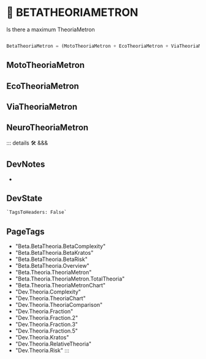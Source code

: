 
# 🔷 <beta>BETATHEORIAMETRON</beta>

Is there a maximum TheoriaMetron

```py

BetaTheoriaMetron = (MotoTheoriaMetron + EcoTheoriaMetron + ViaTheoriaMetron + NeuroTheoriaMetron)

```

## MotoTheoriaMetron

## EcoTheoriaMetron

## ViaTheoriaMetron

## NeuroTheoriaMetron

::: details 🛠 <dev>&&&</dev>

## DevNotes

-

## DevState

```py
`TagsToHeaders: False`
```

<h2>PageTags</h2>

- "Beta.BetaTheoria.BetaComplexity"
- "Beta.BetaTheoria.BetaKratos"
- "Beta.BetaTheoria.BetaRisk"
- "Beta.BetaTheoria.Overview"
- "Beta.Theoria.TheoriaMetron"
- "Beta.Theoria.TheoriaMetron.TotalTheoria"
- "Beta.Theoria.TheoriaMetronChart"
- "Dev.Theoria.Complexity"
- "Dev.Theoria.TheoriaChart"
- "Dev.Theoria.TheoriaComparison"
- "Dev.Theoria.Fraction"
- "Dev.Theoria.Fraction.2"
- "Dev.Theoria.Fraction.3"
- "Dev.Theoria.Fraction.5"
- "Dev.Theoria.Kratos"
- "Dev.Theoria.RelativeTheoria"
- "Dev.Theoria.Risk"
:::
